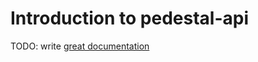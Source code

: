 # Introduction to pedestal-api

TODO: write [great documentation](http://jacobian.org/writing/what-to-write/)

